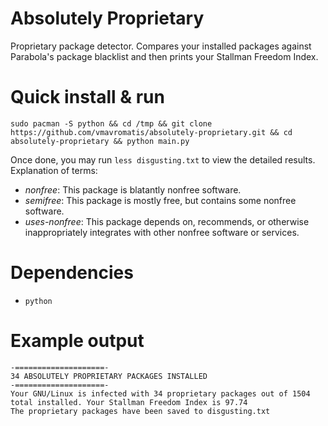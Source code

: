 # Absolutely Proprietary
Proprietary package detector. Compares your installed packages against Parabola's package blacklist and then prints your Stallman Freedom Index.

# Quick install & run
`sudo pacman -S python && cd /tmp && git clone https://github.com/vmavromatis/absolutely-proprietary.git && cd absolutely-proprietary && python main.py`

Once done, you may run `less disgusting.txt` to view the detailed results. Explanation of terms:
- *nonfree*: This package is blatantly nonfree software.
- *semifree*: This package is mostly free, but contains some nonfree software.
- *uses-nonfree*: This package depends on, recommends, or otherwise inappropriately integrates with other nonfree software or services.

# Dependencies
* `python`


# Example output
```
-====================-
34 ABSOLUTELY PROPRIETARY PACKAGES INSTALLED
-====================-
Your GNU/Linux is infected with 34 proprietary packages out of 1504 total installed. Your Stallman Freedom Index is 97.74
The proprietary packages have been saved to disgusting.txt
```
